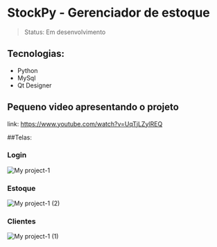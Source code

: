 # StockPy - Gerenciador de estoque

> Status: Em desenvolvimento

## Tecnologias:

+ Python
+ MySql
+ Qt Designer
 
## Pequeno video apresentando o projeto
link: https://www.youtube.com/watch?v=UqTjLZylREQ

##Telas:

### Login
![My project-1](https://user-images.githubusercontent.com/112530089/224521606-771215f7-b147-470b-93e2-d607916a8118.png)




### Estoque
![My project-1 (2)](https://user-images.githubusercontent.com/112530089/224521775-84afe31f-342c-46bb-b0da-1514a95caeb9.png)




### Clientes
![My project-1 (1)](https://user-images.githubusercontent.com/112530089/224521888-8b69c477-c1ba-4707-8f38-f3a36354715b.png)

